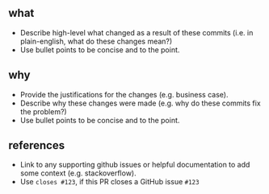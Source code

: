 ## what
* Describe high-level what changed as a result of these commits (i.e. in plain-english, what do these changes mean?)
* Use bullet points to be concise and to the point.

## why
* Provide the justifications for the changes (e.g. business case). 
* Describe why these changes were made (e.g. why do these commits fix the problem?)
* Use bullet points to be concise and to the point.

## references
* Link to any supporting github issues or helpful documentation to add some context (e.g. stackoverflow). 
* Use `closes #123`, if this PR closes a GitHub issue `#123`

